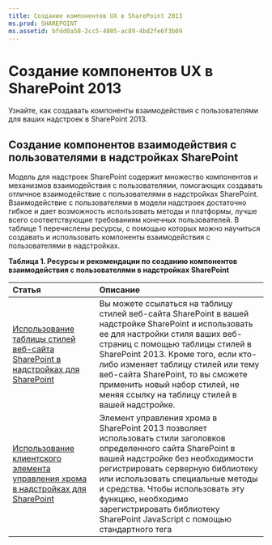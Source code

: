 ```yaml
---
title: Создание компонентов UX в SharePoint 2013
ms.prod: SHAREPOINT
ms.assetid: bfdd0a58-2cc5-4805-ac89-4bd2fe6f3b09
---
```



# Создание компонентов UX в SharePoint 2013
Узнайте, как создавать компоненты взаимодействия с пользователями для ваших надстроек в SharePoint 2013.
## Создание компонентов взаимодействия с пользователями в надстройках SharePoint
<a name="SP15CreateUX_Creating"> </a>

Модель для надстроек SharePoint содержит множество компонентов и механизмов взаимодействия с пользователями, помогающих создавать отличное взаимодействие с пользователями в надстройках SharePoint. Взаимодействие с пользователями в модели надстроек достаточно гибкое и дает возможность использовать методы и платформы, лучше всего соответствующие требованиям конечных пользователей. В таблице 1 перечислены ресурсы, с помощью которых можно научиться создавать и использовать компоненты взаимодействия с пользователями в надстройках.




**Таблица 1. Ресурсы и рекомендации по созданию компонентов взаимодействия с пользователями в надстройках SharePoint**


|**Статья**|**Описание**|
|:-----|:-----|
| [Использование таблицы стилей веб-сайта SharePoint в надстройках для SharePoint](use-a-sharepoint-website-s-style-sheet-in-sharepoint-add-ins.md) <br/> |Вы можете ссылаться на таблицу стилей веб-сайта SharePoint в вашей надстройке SharePoint и использовать ее для настройки стиля ваших веб-страниц с помощью таблицы стилей в SharePoint 2013. Кроме того, если кто-либо изменяет таблицу стилей или тему веб-сайта SharePoint, то вы сможете применить новый набор стилей, не меняя ссылку на таблицу стилей в вашей надстройке.  <br/> |
| [Использование клиентского элемента управления хрома в надстройках для SharePoint](use-the-client-chrome-control-in-sharepoint-add-ins.md) <br/> |Элемент управления хрома в SharePoint 2013 позволяет использовать стили заголовков определенного сайта SharePoint в вашей надстройке без необходимости регистрировать серверную библиотеку или использовать специальные методы и средства. Чтобы использовать эту функцию, необходимо зарегистрировать библиотеку SharePoint JavaScript с помощью стандартного тега <script>. Вы можете использовать заполнитель с помощью HTML-элемента **div** и в дальнейшем настраивать этот элемент управления с использованием доступных параметров. Элемент управления наследует свой внешний вид от указанного веб-сайта SharePoint. <br/> |
| [Создание веб-частей надстройки для установки совместно с надстройкой для SharePoint](create-add-in-parts-to-install-with-your-sharepoint-add-in.md) <br/> |С помощью частей надстроек можно отображать взаимодействие надстройки с пользователями непосредственно на хост-сайте. Часть надстройки отображает содержимое надстройки с помощью **IFrame**. Конечные пользователи могут настраивать взаимодействие с помощью настраиваемых свойств, которые можно предоставлять для части надстройки. Веб-страница надстройки получает значения настраиваемых свойств через параметры в строке запроса.  <br/> |
| [Выполнение пользовательских действий для развертывания надстроек для SharePoint](create-custom-actions-to-deploy-with-sharepoint-add-ins.md) <br/> |При создании надстройки SharePoint с помощью дополнительных действий можно организовать взаимодействие со списками и лентой на хост-сайте. Когда конечные пользователи устанавливают вашу надстройку, на хост-сайте разворачивается дополнительное действие. Дополнительные действия могут открывать удаленную веб-страницу и передавать информацию с помощью строки запроса. Для надстроек доступны два типа дополнительных действий: дополнительное действие ленты и дополнительное действие ECB.  <br/> |
| [Настройка представления списка в надстройках для SharePoint с использованием способа отображения на стороне клиента](customize-a-list-view-in-sharepoint-add-ins-using-client-side-rendering.md) <br/> |Функция отрисовки на стороне клиента предоставляет механизм, который можно использовать для создания собственного вывода для набора элементов управления, размещенных на странице SharePoint. Этот механизм позволяет использовать хорошо известные технологии, например HTML и JavaScript, для задания логики отрисовки представлений списка SharePoint. При использовании отрисовки на стороне клиента можно указывать собственные ресурсы JavaScript и размещать их в соответствии с вариантами хранения данных, доступными для ваших надстроек, например, в библиотеке документов.  <br/> |
| [Использование клиентского элемента управления "Выбор людей" в надстройках для SharePoint с размещением в SharePoint](use-the-client-side-people-picker-control-in-sharepoint-hosted-sharepoint-add-in.md) <br/> |Узнайте, как использовать клиентский элемент управления "Выбор людей" в надстройках SharePoint. Клиентский элемент управления "Выбор людей" предоставляет пользователям возможность быстрого поиска и выбора допустимых учетных записей пользователей для людей, групп и утверждений в организации. Элемент управления выбора является элементом управления HTML и JavaScript, предоставляющим поддержку в разных браузерах.  <br/> |
 

## Дальнейшие действия. Работа с данными в надстройках SharePoint
<a name="SP15CreateUX_Next"> </a>

Вы закончили разработку отличного взаимодействия с пользователями для вашей надстройки? Включите данные с помощью механизмов, доступных вам в Модель для надстроек SharePoint. Дополнительные сведения см. в разделе  [Работа с внешними данными в SharePoint 2013](work-with-external-data-in-sharepoint-2013.md).




## Дополнительные ресурсы
<a name="SP15CreateUX_AddRes"> </a>


-  [Надстройки SharePoint](sharepoint-add-ins.md)


-  [Проектирование пользовательского интерфейса для надстроек SharePoint](ux-design-for-sharepoint-add-ins.md)


-  [Разработка надстроек для SharePoint](develop-sharepoint-add-ins.md)



